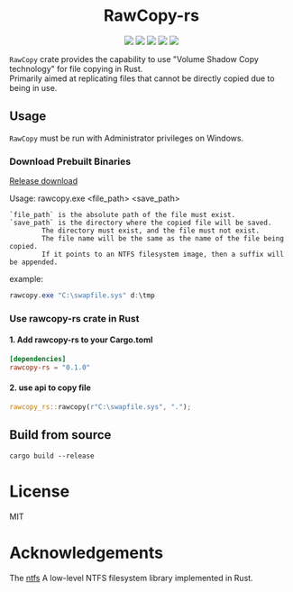 <h1 align="center" style="border-bottom: none">
    RawCopy-rs</br>
</h1>

<p align="center">
  <a href="https://github.com/pkptzx/rawcopy-rs"><img src="https://img.shields.io/github/stars/pkptzx/rawcopy-rs"></a> 
  <a href="https://docs.rs/rawcopy-rs"><img src="https://img.shields.io/docsrs/rawcopy-rs"></a> 
  <a href="https://github.com/pkptzx/rawcopy-rs/releases/latest"><img src="https://img.shields.io/crates/d/rawcopy-rs"></a> 
  <a href="https://crates.io/crates/rawcopy-rs"><img src="https://img.shields.io/crates/v/rawcopy-rs"></a>
  <a href="https://github.com/pkptzx/rawcopy-rs"><img src="https://img.shields.io/github/license/pkptzx/rawcopy-rs"></a>
</p>

`RawCopy` crate provides the capability to use "Volume Shadow Copy technology" for file copying in Rust.  
Primarily aimed at replicating files that cannot be directly copied due to being in use.

## Usage
`RawCopy` must be run with Administrator privileges on Windows.  

### Download Prebuilt Binaries 
[Release download](https://github.com/pkptzx/rawcopy-rs/releases/latest)  

Usage: rawcopy.exe <file_path> <save_path>

    `file_path` is the absolute path of the file must exist.  
    `save_path` is the directory where the copied file will be saved.  
            The directory must exist, and the file must not exist.  
            The file name will be the same as the name of the file being copied.  
            If it points to an NTFS filesystem image, then a suffix will be appended.

example:  
```powershell 
rawcopy.exe "C:\swapfile.sys" d:\tmp
```
### Use rawcopy-rs crate in Rust
#### 1. Add rawcopy-rs to your Cargo.toml
```toml
[dependencies]
rawcopy-rs = "0.1.0"
```
#### 2. use api to copy file
```rust
rawcopy_rs::rawcopy(r"C:\swapfile.sys", ".");
```

## Build from source
```shell
cargo build --release
```

# License
MIT

# Acknowledgements
The [ntfs](https://github.com/ColinFinck/ntfs) A low-level NTFS filesystem library implemented in Rust.
